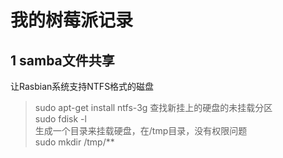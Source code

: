 # 我的树莓派记录
## 1 samba文件共享  
让Rasbian系统支持NTFS格式的磁盘  
>sudo apt-get install ntfs-3g
查找新挂上的硬盘的未挂载分区  
sudo fdisk -l  
生成一个目录来挂载硬盘，在/tmp目录，没有权限问题  
sudo mkdir /tmp/**  

